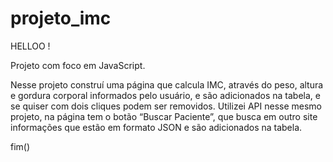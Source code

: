 # projeto_imc

  
HELLOO !

Projeto com foco em JavaScript.

Nesse projeto construí uma página que calcula IMC, através do peso, altura e gordura corporal informados pelo usuário, e são adicionados na tabela, e se quiser com dois cliques podem ser removidos.
Utilizei API nesse mesmo projeto, na página tem o botão “Buscar Paciente”, que busca em outro site informações que estão em formato JSON e são adicionados na tabela.

fim()
